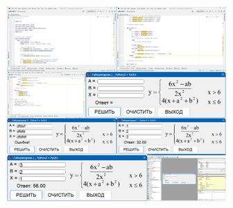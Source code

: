 <img src="2022-09-08_094612.png" width=50% align="middle"><img src="2022-09-08_094640.png" width=50% align="middle">
<img src="2022-09-08_094649.png" width=36% align="middle"><img src="2022-09-08_094704.png" width=64% align="middle">
<img src="2022-09-08_094718.png" width=50% align="middle"><img src="2022-09-08_094728.png" width=50% align="middle">
<img src="2022-09-08_094739.png" width=64% align="middle"><img src="2022-09-08_094821.png" width=36% align="middle">
